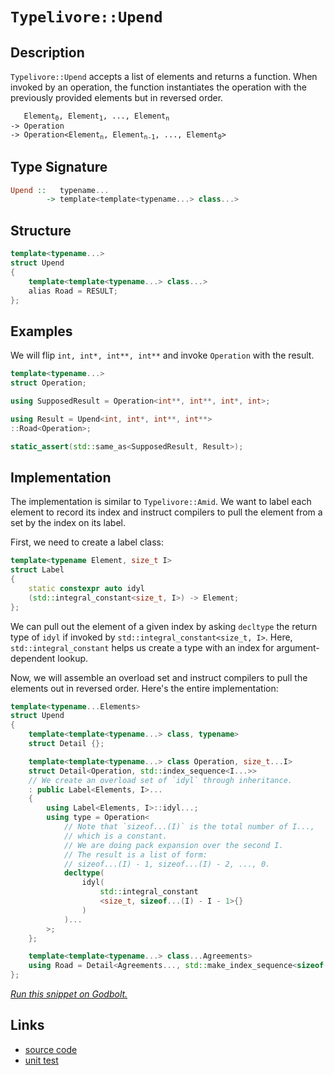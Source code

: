 <!-- Copyright 2024 Feng Mofan
SPDX-License-Identifier: Apache-2.0 -->

# `Typelivore::Upend`

## Description

`Typelivore::Upend` accepts a list of elements and returns a function.
When invoked by an operation, the function instantiates the operation with the previously provided elements but in reversed order.
<pre><code>   Element<sub>0</sub>, Element<sub>1</sub>, ..., Element<sub>n</sub>
-> Operation
-> Operation&lt;Element<sub>n</sub>, Element<sub>n-1</sub>, ..., Element<sub>0</sub>&gt;</code></pre>

## Type Signature

```Haskell
Upend ::   typename...
        -> template<template<typename...> class...>
```

## Structure

```C++
template<typename...>
struct Upend
{
    template<template<typename...> class...>
    alias Road = RESULT;
};
```

## Examples

We will flip `int, int*, int**, int**` and invoke `Operation` with the result.

```C++
template<typename...>
struct Operation;

using SupposedResult = Operation<int**, int**, int*, int>;

using Result = Upend<int, int*, int**, int**>
::Road<Operation>;

static_assert(std::same_as<SupposedResult, Result>);
```

## Implementation

The implementation is similar to `Typelivore::Amid`.
We want to label each element to record its index and instruct compilers to pull the element from a set by the index on its label.

First, we need to create a label class:

```C++
template<typename Element, size_t I>
struct Label
{ 
    static constexpr auto idyl
    (std::integral_constant<size_t, I>) -> Element;
};
```

We can pull out the element of a given index by asking `decltype` the return type of `idyl` if invoked by `std::integral_constant<size_t, I>`.
Here, `std::integral_constant` helps us create a type with an index for argument-dependent lookup.

Now, we will assemble an overload set and instruct compilers to pull the elements out in reversed order. Here's the entire implementation:

```C++
template<typename...Elements>
struct Upend
{
    template<template<typename...> class, typename>
    struct Detail {};

    template<template<typename...> class Operation, size_t...I>
    struct Detail<Operation, std::index_sequence<I...>>
    // We create an overload set of `idyl` through inheritance.
    : public Label<Elements, I>...
    {
        using Label<Elements, I>::idyl...;
        using type = Operation<
            // Note that `sizeof...(I)` is the total number of I...,
            // which is a constant.
            // We are doing pack expansion over the second I.
            // The result is a list of form:
            // sizeof...(I) - 1, sizeof...(I) - 2, ..., 0. 
            decltype(
                idyl(
                    std::integral_constant
                    <size_t, sizeof...(I) - I - 1>{}
                )
            )...
        >;
    };

    template<template<typename...> class...Agreements>
    using Road = Detail<Agreements..., std::make_index_sequence<sizeof...(Elements)>>::type;
};
```

[*Run this snippet on Godbolt.*](https://godbolt.org/#z:OYLghAFBqd5QCxAYwPYBMCmBRdBLAF1QCcAaPECAMzwBtMA7AQwFtMQByARg9KtQYEAysib0QXACx8BBAKoBnTAAUAHpwAMvAFYTStJg1DIApACYAQuYukl9ZATwDKjdAGFUtAK4sGIAKwAzKSuADJ4DJgAcj4ARpjEAQBspAAOqAqETgwe3r4BwemZjgLhkTEs8Yn%2BKXaYDtlCBEzEBLk%2BfkG2mPYlDE0tBGXRcQnJts2t7fldCpNDESOVYzUAlLaoXsTI7BzmgRHI3lgA1CaBbl6OtIQAnufYJhoAgvuHx5hnF8hz6FhUDyerxeBEwLFSBlB5zcBFuqUYrE%2B2HobEEpBOmQAXpgAPoEE4ASUBLzmxC8DhOoSY8VoQJMAHYLGcXidWRjmo5kCc0Aw5phVKliCcmFdUCc8OhbrSWWyIL8QCAIqDgMQxDieXNDARoVjcQR0UTAthVicALQPE7IsGMbWBKwvBkAEXO9uBz1B4MhmGhsPhzDYADog1bUQQFMTnqTyfi5H70HTGUC2ScPRCmFCLqmvT64QjA0GLUcmAoFOjfXnvUak2yoxTHZhmnQzon6c67XSZays%2BnKzCwWmMzDc/7MEGA4WDCWTgB5eGqvro3V4seGx6d9lkusNph0aGzhLp7KLgjoBURLCqHFKACOXkYO2hBLHgKr64A9G%2BTgB1T7IYiYHthQYE5UAANwSWhUCYdAMQbECqDOJINAlKUTCQlMEGITZgAQcUGAQBJCEMHZx3XEATlSLxYhuLkqRpaEQxtUtCQeZ91wZV1k2TLxMiMSlqR6BiUSYg0HjPSVaGfdt1243jgBTXMvkdGc50PARoWrLiuI/E4olQUEMPTRCNF1VAqDHCACVWNCNHFBQMM%2BIhmloE4GFGIUzMJMdSE0rS2R0gB3BA8GQXC8HsphuQETVBFI54/O0z8f2Ff8TnQVAInk1ImGQABrE5%2BWy3lshA8ChQIAjYJ5GCn18hKdIAFUq/8FC8Wh8XC4UThuOZ4JOfhiBYEA6r8nTTPMoNLJNU0Ti4Rc8GxMyLKss0TjMdFvJODQA2ZeKErZLAjnLCARv28UJJOmSzq4%2BVFUETAVTVDVmkEU7rtZHUFr1ebFomgMptWglVq4QEW2dK6zusiGuNWNi9q0l9OLZJ0XQ7eGU37bNM0xnscz9REpOwblJwUMdnhVTBrUEcNX3RnjMpOAAlKCYPOZT60bWkLnJ/8qbDTbbpYJhctxc9%2BSvTBb3vXtxosxjqesqsjQVctUYdVs1bdN8ACpdb1/W3yBHXdYa7AhAavXDZeY39YNtG3gYI4vFOaEeR2VIwwjIFu0HcsR0JoFa3xfd52yTWgXpvihC8VIikwdBGcwVr2qUlSDz6aElV19Es%2B1nPBDzvDbUeaS3Uj%2BTE%2BT/E2ZOWNXEztEi8L3P84IXWIwVZnoL3VSM6V11A45EKcWLJRWjlE8FQURER5ptxo9jjJ48rtr9SZpPV4eRXXQ4dZaE4fxeD8DgtFIVBODcaxrAxTZtk%2BfYeFIAhNF39ZcoCSQAw0SQuHpQINH8BoMwSQkhmAABxgP0JwSQvAhpcA0BoUgx9T7nw4LwBQIBEHPxPrvUgcBYAwEQCATYBBKL6goBANA4I6AJCiIiTgqgwFJFNEkSQJxgDIC5FIAMZheDx0ICQCUeh%2BCCBEGIdgUgZCCEUCodQODSC6DmgFVUqROA8D3gfI%2BL8z6cGnFcMhfVGHMNYewzhs1P5mBOBADw1D6BCgfqsXg2CtDrAgEgKhqQaFkAoR4rxIBgBSHWjQdqCQMEQFiNo2IEQWi3DUbwKJzBiC3GnLEbQ9RsGPyoaGacDBaCxPkVgWIXhgBuDELQDB3BeBYCFkYcQBS8D/gaOBCpp9%2BT1CuLsR%2BSoejaJuLEVUSSPBYG0QQYgeAhqVNIGVWIS96w1OADcIwL91hUAMMABQAA1PAmAAr7mPo/ERwhRDiEkYcmRahtGKP0IYYwV9LD6DwLEDBkB1ioA9tkCpppfhs1MJYawZgUFlTGVgZ5EB1h1AaM4CArhph%2BDmmERYFQqh6CKFkAQsKUUZDRQwYYSKxhzQhX0AYUxPAdD0ISxo8xcXuXJfMDFBKqWIppVwcFt8dgSA0RwQ%2BSDtGoJOEYlhbCOFcIsVY3AAj7FmECCypxyz1gEWgmMMFpB36SECAGAAnIEekkhv5mEkEhABSQNVQI4DA0gQ1pUBiSFwJIYCNVgNtf4H%2B/gtUpGQbwVB6DMFP2WXgwhbjiH6KuOQSgvi7F0LYJwFoLBQL0lNJFIsfEuAaoDFwL%2BfD8BEGBcI2QYiTnSDOUoC58jdDrWUUwVRlTOXco9TojgejSFXD6jGuNCbiY3Nmqm9NtlrGoFsQkM4UqzCON9Tg1x7j%2B2eLsaGyhU6/GtvjUmgJGr4F8DoKCYgYSInyISTEuJpA91JJSWkhwB6sk2hyXk7RhTimlNoOUg91Sbl1NPvgRpjhmnaLacgDpB7un73kX0gZtwhm7FPqM8ZB7pmzLBC%2BzKfrVlMHWVsnZeyD2HPzRIwtshzlyNPmW65SzflWHuX00Frz3nRU4F8k8Py7kWABZ6oFEok7wHBT0dJ2QXAMHcKS/I8LePUuWIkOaqK%2Bj0rSFivownkUEs45C/odL%2BNwu6L0SlgxZP4omIMSTmpWhadE6yrY7KWWmtrbyzgKVY3xsTQYZN3av5iqzSQId0rR3ONfqQBVWBEjKsA%2Bay1qbv70ldfSP%2Bkh9WsLmnWr1tgfWedcQGpAJCyGzvDbQ%2BhHAY0mJYAoUCXJQIpoDF6OYmaJVCLmph452GpHyGLfhnQIBggVqreo8zWj5GoMbQYzyOW2F5YKycIrqbSv4j7QOyVgRAgeb9YGjL3iw3zrsSAArsccQjZxGNkeg1WHrpCVuygO7T5HvyY/U7J70nnv7dk3J%2BS32YCKSUspFTH7PtqeBqpDSuNfvkT%2Bv9kyAO9MeSBsDIyxkTMfjBpQcz4NLPHXwNZmztm7L9BhvNNWJA4ekQ1y5zWiO3L%2BWRx5FGz5Ud5JwN88oSP/MBQkYFbGXlqa41CmFKm9AIvKMyqTxRsiSfE9kQz5KFNEuU3kVTFKBDEoWFzkTtLdPs4ZZpplcuzMKDZRImtnWUFWf6ycQbhXitjecxKtzMqx0uPlQBXzlBOWBZAGYVN03/CAJ/gg6b9I7U8q65wb1WC5UqpAJIfwmr/BgOARqyQGq/7aq4MEQDgRteet9xbrzgHeHe512g1Pqx1hlUyM4SQQA%3D%3D)

## Links

- [source code](../../../../conceptrodon/descend/typelivore/upend.hpp)
- [unit test](../../../../tests/unit/typelivore/upend.test.hpp)
